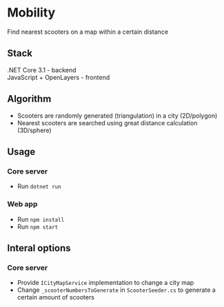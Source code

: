 # Mobility

Find nearest scooters on a map within a certain distance

## Stack
.NET Core 3.1 - backend  
JavaScript + OpenLayers - frontend

## Algorithm 
- Scooters are randomly generated (triangulation) in a city (2D/polygon)
- Nearest scooters are searched using great distance calculation (3D/sphere)

## Usage

### Core server
- Run `dotnet run`

### Web app
- Run `npm install` 
- Run `npm start`

## Interal options

### Core server
- Provide `ICityMapService` implementation to change a city map
- Change `_scooterNumbersToGenerate` in `ScooterSeeder.cs` to generate a certain amount of scooters  
